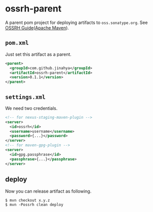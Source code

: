# ossrh-parent
A parent pom project for deploying artifacts to `oss.sonatype.org`. See [OSSRH Guide](http://central.sonatype.org/pages/ossrh-guide.html)([Apache Maven](http://central.sonatype.org/pages/apache-maven.html)).

## `pom.xml`
Just set this artifact as a parent.
```xml
<parent>
  <groupId>com.github.jinahya</groupId>
  <artifactId>ossrh-parent</artifactId>
  <version>0.1.1</version>
</parent>
```
## `settings.xml`
We need two credentials.
```xml
<!-- for nexus-staging-maven-plugin -->
<server>
  <id>ossrh</id>
  <username>username</username>
  <password>{...}</password>
</server>
<!-- for maven-gpg-plugin -->
<server>
  <id>gpg.passphrase</id>
  <passphrase>{...}</passphrase>
</server>
```
## deploy
Now you can release artifact as following.
```
$ mvn checkout x.y.z
$ mvn -Possrh clean deploy
```
